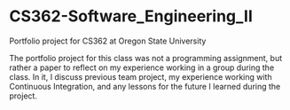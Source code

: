 # CS362-Software_Engineering_II
Portfolio project for CS362 at Oregon State University


The portfolio project for this class was not a programming assignment, but rather a paper to reflect on my experience working in a group during the class. In it, I discuss previous team project, my experience working with Continuous Integration, and any lessons for the future I learned during the project.
